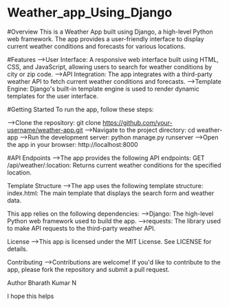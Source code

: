 # Weather_app_Using_Django

#Overview
This is a Weather App built using Django, a high-level Python web framework. The app provides a user-friendly interface to display current weather conditions and forecasts for various locations.

#Features
-->User Interface: 
    A responsive web interface built using HTML, CSS, and JavaScript, allowing users to search for weather conditions by city or zip code.
-->API Integration: 
    The app integrates with a third-party weather API to fetch current weather conditions and forecasts.
-->Template Engine: 
    Django's built-in template engine is used to render dynamic templates for the user interface.

#Getting Started
To run the app, follow these steps:

-->Clone the repository: 
    git clone https://github.com/your-username/weather-app.git
-->Navigate to the project directory: 
    cd weather-app
-->Run the development server: 
    python manage.py runserver
-->Open the app in your browser: 
    http://localhost:8000

#API Endpoints
-->The app provides the following API endpoints:
    GET /api/weather/:location: Returns current weather conditions for the specified location.


Template Structure
-->The app uses the following template structure:
    index.html: The main template that displays the search form and weather data.

This app relies on the following dependencies:
-->Django: 
    The high-level Python web framework used to build the app.
-->requests: 
    The library used to make API requests to the third-party weather API.

License
-->This app is licensed under the MIT License. See LICENSE for details.

Contributing
-->Contributions are welcome! If you'd like to contribute to the app, please fork the repository and submit a pull request.

Author
Bharath Kumar N

I hope this helps

